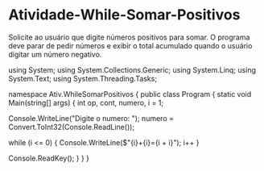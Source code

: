 # Atividade-While-Somar-Positivos
Solicite ao usuário que digite números positivos para somar. O programa deve parar de pedir números e exibir o total acumulado quando o usuário digitar um número negativo.

using System;
using System.Collections.Generic;
using System.Linq;
using System.Text;
using System.Threading.Tasks;

namespace Ativ.WhileSomarPositivos
{
public class Program
{
static void Main(string[] args)
{
int op, cont, numero, i = 1;

Console.WriteLine("Digite o numero: ");
numero = Convert.ToInt32(Console.ReadLine());

while (i <= 0)
{
Console.WriteLine($"{i}+{i}={i + i}");
i++
}

Console.ReadKey();
}
}
}
